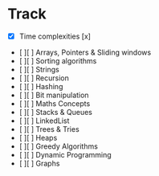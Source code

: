 # Track

- [x] Time complexities [x]
- [ ][ ] Arrays, Pointers & Sliding windows
- [ ][ ] Sorting algorithms
- [ ][ ] Strings
- [ ][ ] Recursion 
- [ ][ ] Hashing
- [ ][ ] Bit manipulation
- [ ][ ] Maths Concepts
- [ ][ ] Stacks & Queues
- [ ][ ] LinkedList
- [ ][ ] Trees & Tries
- [ ][ ] Heaps
- [ ][ ] Greedy Algorithms
- [ ][ ] Dynamic Programming
- [ ][ ] Graphs
